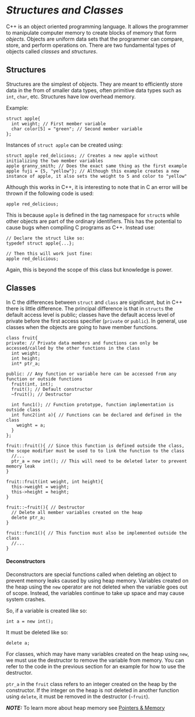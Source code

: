 # _**Structures and Classes**_ #
C++ is an object oriented programming language. It allows the programmer to manipulate computer memory to create blocks of memory that form _objects_. Objects are uniform data sets that the programmer can compare, store, and perform operations on. There are two fundamental types of objects called _classes_ and _structures_.

## Structures ##
Structures are the simplest of objects. They are meant to efficiently store data in the from of smaller data types, often primitive data types such as ``int``, ``char``, etc. Structures have low overhead memory.

Example:
    
    struct apple{
      int weight; // First member variable
      char color[5] = "green"; // Second member variable
    };
    
Instances of ``struct apple`` can be created using:

    struct apple red_delicious; // Creates a new apple without initializing the two member variables
    apple granny_smith; // Does the exact same thing as the first example
    apple fuji = {5, "yellow"}; // Although this example creates a new instance of apple, it also sets the weight to 5 and color to "yellow"
    
    
Although this works in C++, it is interesting to note that in C an error will be thrown if the following code is used:

    apple red_delicious;
   
This is because ``apple`` is defined in the tag namespace for ``struct``s while other objects are part of the ordinary identifiers. This has the potential to cause bugs when compiling C programs as C++. Instead use:
    
    // Declare the struct like so:
    typedef struct apple{...};

    // Then this will work just fine:
    apple red_delicious;
    
Again, this is beyond the scope of this class but knowledge is power.

## Classes ##
In C the differences between ``struct`` and ``class`` are significant, but in C++ there is little difference. The principal difference is that in ``structs`` the default access level is public; classes have the default access level of private before the first access specifier (``private`` or ``public``). In general, use classes when the objects are going to have member functions.

    class fruit{
    private: // Private data members and functions can only be accessed/called by the other functions in the class
      int weight;
      int height;
      int* ptr_a;
      
    public: // Any function or variable here can be accessed from any function or outside functions
      fruit(int, int);
      fruit(); // Default constructor
      ~fruit(); // Destructor
      
      int func1(); // Function prototype, function implementation is outside class
      int func2(int a){ // Functions can be declared and defined in the class
        weight = a;
      }
    };
    
    fruit::fruit(){ // Since this function is defined outside the class, the scope modifier must be used to to link the function to the class
      //...
      ptr_a = new int(); // This will need to be deleted later to prevent memory leak
    }
    
    fruit::fruit(int weight, int height){
      this->weight = weight;
      this->height = height;
    }
    
    fruit::~fruit(){ // Destructor
      // Delete all member variables created on the heap
      delete ptr_a;
    }
    
    fruit::func1(){ // This function must also be implemented outside the class
      //...
    }
    
#### Deconstructors ####
Deconstructors are special functions called when deleting an object to prevent memory leaks caused by using heap memory. Variables created on the heap using the ``new`` operator are not deleted when the variable goes out of scope. Instead, the variables continue to take up space and may cause system crashes.

So, if a variable is created like so:

    int a = new int();
    
It must be deleted like so:

    delete a;
    
For classes, which may have many variables created on the heap using ``new``, we must use the destructor to remove the variable from memory. You can refer to the code in the previous section for an example for how to use the destructor. 

``ptr_a`` in the ``fruit`` class refers to an integer created on the heap by the constructor. If the integer on the heap is not deleted in another function using ``delete``, it must be removed in the destructor (``~fruit``).
 
_**NOTE:**_ To learn more about heap memory see [Pointers & Memory](https://github.com/countryBumpkin/CS120/blob/master/10-31-18_Memory%26Pointers.md)
